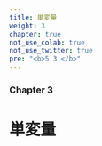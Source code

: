 ```yaml
---
title: 単変量
weight: 3
chapter: true
not_use_colab: true
not_use_twitter: true
pre: "<b>5.3 </b>"
---
```


### Chapter 3
# 単変量
